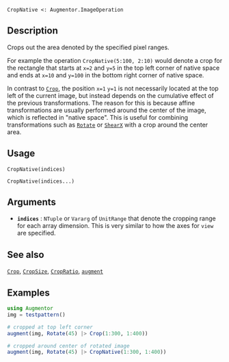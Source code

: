 ```
CropNative <: Augmentor.ImageOperation
```

## Description

Crops out the area denoted by the specified pixel ranges.

For example the operation `CropNative(5:100, 2:10)` would denote a crop for the rectangle that starts at `x=2` and `y=5` in the top left corner of native space and ends at `x=10` and `y=100` in the bottom right corner of native space.

In contrast to [`Crop`](@ref), the position `x=1` `y=1` is not necessarily located at the top left of the current image, but instead depends on the cumulative effect of the previous transformations. The reason for this is because affine transformations are usually performed around the center of the image, which is reflected in "native space". This is useful for combining transformations such as [`Rotate`](@ref) or [`ShearX`](@ref) with a crop around the center area.

## Usage

```
CropNative(indices)

CropNative(indices...)
```

## Arguments

  * **`indices`** : `NTuple` or `Vararg` of `UnitRange` that denote   the cropping range for each array dimension. This is very   similar to how the axes for `view` are specified.

## See also

[`Crop`](@ref), [`CropSize`](@ref), [`CropRatio`](@ref), [`augment`](@ref)

## Examples

```julia
using Augmentor
img = testpattern()

# cropped at top left corner
augment(img, Rotate(45) |> Crop(1:300, 1:400))

# cropped around center of rotated image
augment(img, Rotate(45) |> CropNative(1:300, 1:400))
```
